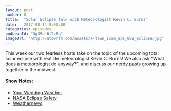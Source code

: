 ```yaml
---
layout: post
number: 8
title:  "Solar Eclipse Talk with Meteorologist Kevin C. Burns"
date:   2017-08-14 9:00:00
categories: episodes
podbeanId: "3g39u-6f2c8a"
imageUrl: "http://atownfm.com/assets/a-town_icon_eps_008_eclipse.jpg"
---
```


This week our two fearless hosts take on the topic of the upcoming total solar eclipse with real life meteorologist Kevin C. Burns!  We also ask "What does a meteorologist do anyway?", and discuss our nerdy pasts growing up together in the midwest.

#### Show Notes:
- [Your Wedding Weather](https://www.facebook.com/yourweddingweather/)
- [NASA Eclipse Safety](https://eclipse2017.nasa.gov/safety)
- [Weathernews](https://global.weathernews.com/)